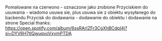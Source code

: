 
Pomalowane na czerwono - oznaczone jako zrobione
Przyciskiem do usuwania - wiadomo usuwa sie, plus usuwa sie z obiektu wysyłanego do backendu
Przycisk do dodawania - dodawanie do obiektu i dodawanie na strone
Special thanks: https://open.spotify.com/album/6ssRArIZFr3CgXhBCdpI4j?si=DYV6H7tIQwuqvoVxymPTDA